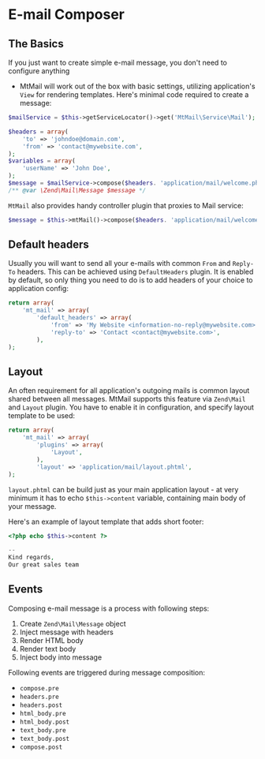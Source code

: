 E-mail Composer
===============

The Basics
----------

If you just want to create simple e-mail message, you don't need to configure anything
- MtMail will work out of the box with basic settings, utilizing application's `View`
for rendering templates. Here's minimal code required to create a message:

```php
$mailService = $this->getServiceLocator()->get('MtMail\Service\Mail');

$headers = array(
    'to' => 'johndoe@domain.com',
    'from' => 'contact@mywebsite.com',
);
$variables = array(
    'userName' => 'John Doe',
);
$message = $mailService->compose($headers. 'application/mail/welcome.phtml', $variables);
/** @var \Zend\Mail\Message $message */
```

`MtMail` also provides handy controller plugin that proxies to Mail service:

```php
$message = $this->mtMail()->compose($headers. 'application/mail/welcome.phtml', $variables);
```

Default headers
---------------

Usually you will want to send all your e-mails with common `From` and `Reply-To` headers. This can
be achieved using `DefaultHeaders` plugin. It is enabled by default, so only thing you need to do
is to add headers of your choice to application config:

```php
return array(
    'mt_mail' => array(
        'default_headers' => array(
            'from' => 'My Website <information-no-reply@mywebsite.com>',
            'reply-to' => 'Contact <contact@mywebsite.com>',
        ),
);
```

Layout
------

An often requirement for all application's outgoing mails is common layout shared between all messages.
MtMail supports this feature via `Zend\Mail` and `Layout` plugin. You have to enable it in configuration,
and specify layout template to be used:

```php
return array(
    'mt_mail' => array(
        'plugins' => array(
            'Layout',
        ),
        'layout' => 'application/mail/layout.phtml',
);
```

`layout.phtml` can be build just as your main application layout - at very minimum it has to echo `$this->content`
variable, containing main body of your message.

Here's an example of layout template that adds short footer:

```php
<?php echo $this->content ?>

--
Kind regards,
Our great sales team

```


Events
------

Composing e-mail message is a process with following steps:

1. Create `Zend\Mail\Message` object
2. Inject message with headers
3. Render HTML body
4. Render text body
5. Inject body into message

Following events are triggered during message composition:

* `compose.pre`
* `headers.pre`
* `headers.post`
* `html_body.pre`
* `html_body.post`
* `text_body.pre`
* `text_body.post`
* `compose.post`